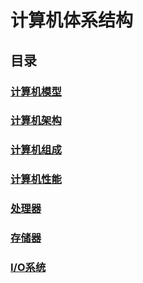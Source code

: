 # 计算机体系结构

## 目录

### [计算机模型](./models/contents.md)

### [计算机架构](./architecture/contents.md)

### [计算机组成](./components/contents.md)

### [计算机性能](./performance/contents.md)

### [处理器](./processor/contents.md)

### [存储器](./memory/contents.md)

### [I/O系统](./io-system/contents.md)

